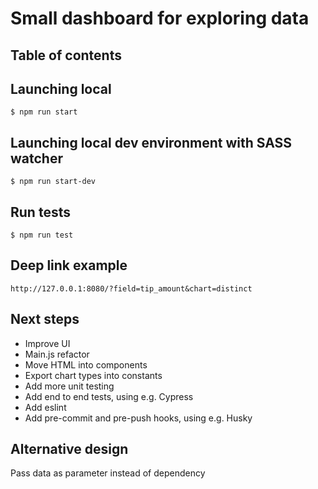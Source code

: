 # Small dashboard for exploring data

## Table of contents

## Launching local
`$ npm run start`

## Launching local dev environment with SASS watcher
`$ npm run start-dev`

## Run tests
`$ npm run test`

## Deep link example
``http://127.0.0.1:8080/?field=tip_amount&chart=distinct``

## Next steps

* Improve UI
* Main.js refactor
* Move HTML into components
* Export chart types into constants
* Add more unit testing
* Add end to end tests, using e.g. Cypress
* Add eslint
* Add pre-commit and pre-push hooks, using e.g. Husky


## Alternative design

Pass data as parameter instead of dependency